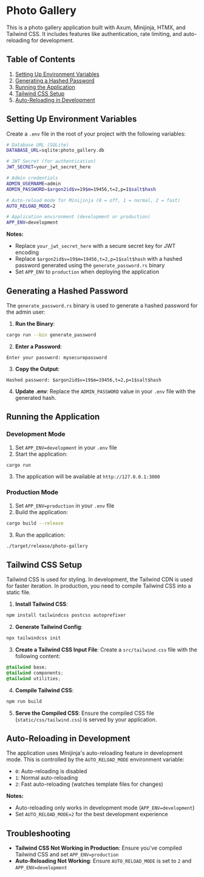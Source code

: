 # Photo Gallery

This is a photo gallery application built with Axum, Minijinja, HTMX, and Tailwind CSS. It includes features like authentication, rate limiting, and auto-reloading for development.

## Table of Contents
1. [Setting Up Environment Variables](#setting-up-environment-variables)
2. [Generating a Hashed Password](#generating-a-hashed-password)
3. [Running the Application](#running-the-application)
4. [Tailwind CSS Setup](#tailwind-css-setup)
5. [Auto-Reloading in Development](#auto-reloading-in-development)

## Setting Up Environment Variables

Create a `.env` file in the root of your project with the following variables:

```bash
# Database URL (SQLite)
DATABASE_URL=sqlite:photo_gallery.db

# JWT Secret (for authentication)
JWT_SECRET=your_jwt_secret_here

# Admin credentials
ADMIN_USERNAME=admin
ADMIN_PASSWORD=$argon2id$v=19$m=19456,t=2,p=1$salt$hash

# Auto-reload mode for Minijinja (0 = off, 1 = normal, 2 = fast)
AUTO_RELOAD_MODE=2

# Application environment (development or production)
APP_ENV=development
```

**Notes:**
* Replace `your_jwt_secret_here` with a secure secret key for JWT encoding
* Replace `$argon2id$v=19$m=19456,t=2,p=1$salt$hash` with a hashed password generated using the `generate_password.rs` binary
* Set `APP_ENV` to `production` when deploying the application

## Generating a Hashed Password

The `generate_password.rs` binary is used to generate a hashed password for the admin user:

1. **Run the Binary**:
```bash
cargo run --bin generate_password
```

2. **Enter a Password**:
```
Enter your password: mysecurepassword
```

3. **Copy the Output**:
```
Hashed password: $argon2id$v=19$m=19456,t=2,p=1$salt$hash
```

4. **Update .env**: Replace the `ADMIN_PASSWORD` value in your `.env` file with the generated hash.

## Running the Application

### Development Mode

1. Set `APP_ENV=development` in your `.env` file
2. Start the application:
```bash
cargo run
```
3. The application will be available at `http://127.0.0.1:3000`

### Production Mode

1. Set `APP_ENV=production` in your `.env` file
2. Build the application:
```bash
cargo build --release
```
3. Run the application:
```bash
./target/release/photo-gallery
```

## Tailwind CSS Setup

Tailwind CSS is used for styling. In development, the Tailwind CDN is used for faster iteration. In production, you need to compile Tailwind CSS into a static file.

1. **Install Tailwind CSS**:
```bash
npm install tailwindcss postcss autoprefixer
```

2. **Generate Tailwind Config**:
```bash
npx tailwindcss init
```

3. **Create a Tailwind CSS Input File**:
Create a `src/tailwind.css` file with the following content:
```css
@tailwind base;
@tailwind components;
@tailwind utilities;
```

4. **Compile Tailwind CSS**:
```bash
npm run build
```

5. **Serve the Compiled CSS**: Ensure the compiled CSS file (`static/css/tailwind.css`) is served by your application.

## Auto-Reloading in Development

The application uses Minijinja's auto-reloading feature in development mode. This is controlled by the `AUTO_RELOAD_MODE` environment variable:

* `0`: Auto-reloading is disabled
* `1`: Normal auto-reloading
* `2`: Fast auto-reloading (watches template files for changes)

**Notes:**
* Auto-reloading only works in development mode (`APP_ENV=development`)
* Set `AUTO_RELOAD_MODE=2` for the best development experience

## Troubleshooting

* **Tailwind CSS Not Working in Production**: Ensure you've compiled Tailwind CSS and set `APP_ENV=production`
* **Auto-Reloading Not Working**: Ensure `AUTO_RELOAD_MODE` is set to `2` and `APP_ENV=development`